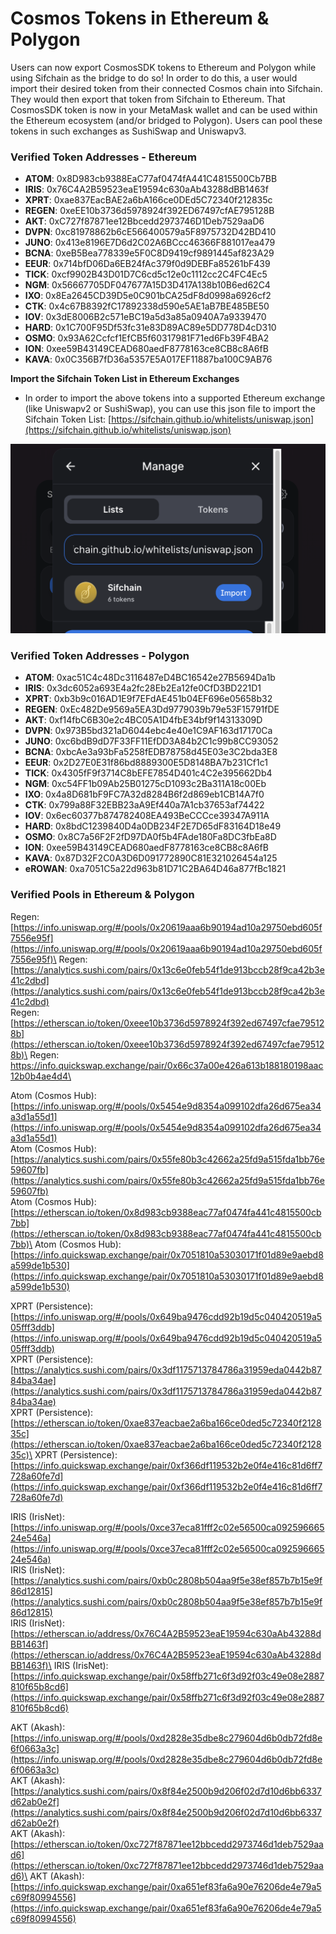# Cosmos Tokens in Ethereum & Polygon

Users can now export CosmosSDK tokens to Ethereum and Polygon while using Sifchain as the bridge to do so! In order to do this, a user would import their desired token from their connected Cosmos chain into Sifchain. They would then export that token from Sifchain to Ethereum. That CosmosSDK token is now in your MetaMask wallet and can be used within the Ethereum ecosystem (and/or bridged to Polygon). Users can pool these tokens in such exchanges as SushiSwap and Uniswapv3.

### Verified Token Addresses - Ethereum 

* **ATOM**: 0x8D983cb9388EaC77af0474fA441C4815500Cb7BB
* **IRIS**: 0x76C4A2B59523eaE19594c630aAb43288dBB1463f
* **XPRT**: 0xae837EacBAE2a6bA166ce0DEd5C72340f212835c
* **REGEN**: 0xeEE10b3736d5978924f392ED67497cfAE795128B
* **AKT**: 0xC727f87871ee12Bbcedd2973746D1Deb7529aaD6
* **DVPN**: 0xc81978862b6cE566400579a5F8975732D42BD410
* **JUNO**: 0x413e8196E7D6d2C02A6BCcc46366F881017ea479
* **BCNA**: 0xeB5Bea778339e5F0C8D9419cf9891445af823A29
* **EEUR**: 0x714bfD06Da6EB24fAc379f0d9DEBFa85261bF439
* **TICK**: 0xcf9902B43D01D7C6cd5c12e0c1112cc2C4FC4Ec5
* **NGM**: 0x56667705DF047677A15D3D417A138b10B6ed62C4
* **IXO**: 0x8Ea2645CD39D5e0C901bCA25dF8d0998a6926cf2
* **CTK**: 0x4c67B8392fC17892338d590e5AE1aB7BE485BE50
* **IOV**: 0x3dE8006B2c571eBC19a5d3a85a0940A7a9339470
* **HARD**: 0x1C700F95Df53fc31e83D89AC89e5DD778D4cD310
* **OSMO**: 0x93A62Ccfcf1EfCB5f60317981F71ed6Fb39F4BA2
* **ION**: 0xee59B43149CEAD680aedF8778163ce8CB8c8A6fB
* **KAVA**: 0x0C356B7fD36a5357E5A017EF11887ba100C9AB76

**Import the Sifchain Token List in Ethereum Exchanges**

* In order to import the above tokens into a supported Ethereum exchange (like Uniswapv2 or SushiSwap), you can use this json file to import the Sifchain Token List: [https://sifchain.github.io/whitelists/uniswap.json](https://sifchain.github.io/whitelists/uniswap.json)

![](../.gitbook/assets/screen-shot-2021-09-11-at-7.36.40-am.png)

### Verified Token Addresses - Polygon 

* **ATOM**: 0xac51C4c48Dc3116487eD4BC16542e27B5694Da1b
* **IRIS**: 0x3dc6052a693E4a2fc28Eb2Ea12fe0CfD3BD221D1
* **XPRT**: 0xb3b9c016AD1E9f7EFdAE451b04EF696e05658b32
* **REGEN**: 0xEc482De9569a5EA3Dd9779039b79e53F15791fDE
* **AKT**: 0xf14fbC6B30e2c4BC05A1D4fbE34bf9f14313309D
* **DVPN**: 0x973B5bd321aD6044ebc4e40e1C9AF163d17170Ca
* **JUNO**: 0xc6bdB9dD7F33FF11EfDD3A84b2C1c99b8CC93052
* **BCNA**: 0xbcAe3a93bFa5258fEDB78758d45E03e3C2bda3E8
* **EEUR**: 0x2D27E0E31f86bd8889300E5D8148BA7b231Cf1c1
* **TICK**: 0x4305fF9f3714C8bEFE7854D401c4C2e395662Db4
* **NGM**: 0xc54FF1b09Ab25B01275cD1093c2Ba311A18c00Eb
* **IXO**: 0x4a8D681bF9FC7A32d8284B6f2d869eb1CB14A7f0
* **CTK**: 0x799a88F32EBB23aA9Ef440a7A1cb37653af74422
* **IOV**: 0x6ec60377b874782408EA493BeCCCce39347A911A
* **HARD**: 0x8bdC1239840D4a0DB234F2E7D65dF83164D18e49
* **OSMO**: 0x8C7a56F2F2fD97DA0f5b4FAde180Fa8DC3fbEa8D
* **ION**: 0xee59B43149CEAD680aedF8778163ce8CB8c8A6fB
* **KAVA**: 0x87D32F2C0A3D6D091772890C81E321026454a125
* **eROWAN**: 0xa7051C5a22d963b81D71C2BA64D46a877fBc1821

### Verified Pools in Ethereum & Polygon

Regen: [https://info.uniswap.org/#/pools/0x20619aaa6b90194ad10a29750ebd605f7556e95f](https://info.uniswap.org/#/pools/0x20619aaa6b90194ad10a29750ebd605f7556e95f)\
Regen: [https://analytics.sushi.com/pairs/0x13c6e0feb54f1de913bccb28f9ca42b3e41c2dbd](https://analytics.sushi.com/pairs/0x13c6e0feb54f1de913bccb28f9ca42b3e41c2dbd) \
Regen: [https://etherscan.io/token/0xeee10b3736d5978924f392ed67497cfae795128b](https://etherscan.io/token/0xeee10b3736d5978924f392ed67497cfae795128b)\
Regen: [https://info.quickswap.exchange/pair/0x66c37a00e426a613b188180198aac12b0b4ae4d4\
](https://info.quickswap.exchange/pair/0x66c37a00e426a613b188180198aac12b0b4ae4d4)

Atom (Cosmos Hub): [https://info.uniswap.org/#/pools/0x5454e9d8354a099102dfa26d675ea34a3d1a55d1](https://info.uniswap.org/#/pools/0x5454e9d8354a099102dfa26d675ea34a3d1a55d1) \
Atom (Cosmos Hub): [https://analytics.sushi.com/pairs/0x55fe80b3c42662a25fd9a515fda1bb76e59607fb](https://analytics.sushi.com/pairs/0x55fe80b3c42662a25fd9a515fda1bb76e59607fb) \
Atom (Cosmos Hub): \
[https://etherscan.io/token/0x8d983cb9388eac77af0474fa441c4815500cb7bb](https://etherscan.io/token/0x8d983cb9388eac77af0474fa441c4815500cb7bb)\
Atom (Cosmos Hub): [https://info.quickswap.exchange/pair/0x7051810a53030171f01d89e9aebd8a599de1b530](https://info.quickswap.exchange/pair/0x7051810a53030171f01d89e9aebd8a599de1b530)

XPRT (Persistence): \
[https://info.uniswap.org/#/pools/0x649ba9476cdd92b19d5c040420519a505fff3ddb](https://info.uniswap.org/#/pools/0x649ba9476cdd92b19d5c040420519a505fff3ddb) \
XPRT (Persistence): [https://analytics.sushi.com/pairs/0x3df1175713784786a31959eda0442b8784ba34ae](https://analytics.sushi.com/pairs/0x3df1175713784786a31959eda0442b8784ba34ae) \
XPRT (Persistence): \
[https://etherscan.io/token/0xae837eacbae2a6ba166ce0ded5c72340f212835c](https://etherscan.io/token/0xae837eacbae2a6ba166ce0ded5c72340f212835c)\
XPRT (Persistence): [https://info.quickswap.exchange/pair/0xf366df119532b2e0f4e416c81d6ff7728a60fe7d](https://info.quickswap.exchange/pair/0xf366df119532b2e0f4e416c81d6ff7728a60fe7d)

IRIS (IrisNet): [https://info.uniswap.org/#/pools/0xce37eca81fff2c02e56500ca09259666524e546a](https://info.uniswap.org/#/pools/0xce37eca81fff2c02e56500ca09259666524e546a) \
IRIS (IrisNet): [https://analytics.sushi.com/pairs/0xb0c2808b504aa9f5e38ef857b7b15e9f86d12815](https://analytics.sushi.com/pairs/0xb0c2808b504aa9f5e38ef857b7b15e9f86d12815) \
IRIS (IrisNet): [https://etherscan.io/address/0x76C4A2B59523eaE19594c630aAb43288dBB1463f](https://etherscan.io/address/0x76C4A2B59523eaE19594c630aAb43288dBB1463f)\
IRIS (IrisNet): [https://info.quickswap.exchange/pair/0x58ffb271c6f3d92f03c49e08e2887810f65b8cd6](https://info.quickswap.exchange/pair/0x58ffb271c6f3d92f03c49e08e2887810f65b8cd6)

AKT (Akash): [https://info.uniswap.org/#/pools/0xd2828e35dbe8c279604d6b0db72fd8e6f0663a3c](https://info.uniswap.org/#/pools/0xd2828e35dbe8c279604d6b0db72fd8e6f0663a3c) \
AKT (Akash): [https://analytics.sushi.com/pairs/0x8f84e2500b9d206f02d7d10d6bb6337d62ab0e2f](https://analytics.sushi.com/pairs/0x8f84e2500b9d206f02d7d10d6bb6337d62ab0e2f) \
AKT (Akash): [https://etherscan.io/token/0xc727f87871ee12bbcedd2973746d1deb7529aad6](https://etherscan.io/token/0xc727f87871ee12bbcedd2973746d1deb7529aad6)\
AKT (Akash): [https://info.quickswap.exchange/pair/0xa651ef83fa6a90e76206de4e79a5c69f80994556](https://info.quickswap.exchange/pair/0xa651ef83fa6a90e76206de4e79a5c69f80994556)


